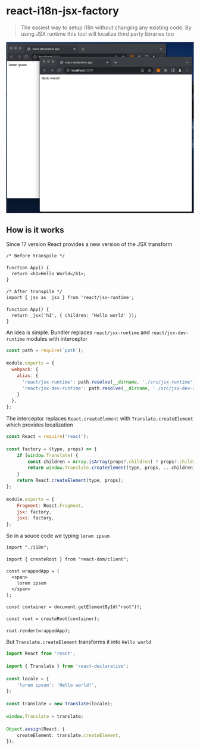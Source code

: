 # react-i18n-jsx-factory

> The easiest way to setup i18n without changing any existing code. By using JSX runtime this tool will localize third party libraries too

![screenshot](./docs/screenshot.png)

## How is it works

Since 17 version React provides a new version of the JSX transform

```tsx
/* Before transpile */

function App() {
  return <h1>Hello World</h1>;
}

/* After transpile */
import { jsx as _jsx } from 'react/jsx-runtime';

function App() {
  return _jsx('h1', { children: 'Hello world' });
}

```

An idea is simple. Bundler replaces `react/jsx-runtime` and `react/jsx-dev-runtime` modules with interceptor 

```js
const path = require(`path`);

module.exports = {
  webpack: {
    alias: {
      'react/jsx-runtime': path.resolve(__dirname, './src/jsx-runtime'),
      'react/jsx-dev-runtime': path.resolve(__dirname, './src/jsx-dev-runtime'),
    }
  },
};

```

The interceptor replaces `React.createElement` with `Translate.createElement` which provides localization

```js
const React = require('react');

const factory = (type, props) => {
    if (window.Translate) {
        const children = Array.isArray(props?.children) ? props?.children : [props?.children];
        return window.Translate.createElement(type, props, ...children);
    }
    return React.createElement(type, props);
};

module.exports = {
    Fragment: React.Fragment,
    jsx: factory,
    jsxs: factory,
};

```

So in a souce code we typing `lorem ipsum`

```tsx
import "./i18n";

import { createRoot } from "react-dom/client";

const wrappedApp = (
  <span>
    lorem ipsum
  </span>
);

const container = document.getElementById("root")!;

const root = createRoot(container);

root.render(wrappedApp);

```

But `Translate.createElement` transforms it into `Hello world`

```ts
import React from 'react';

import { Translate } from 'react-declarative';

const locale = {
    'lorem ipsum': 'Hello world!',
};

const translate = new Translate(locale);

window.Translate = translate;

Object.assign(React, {
    createElement: translate.createElement,
});

```
